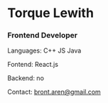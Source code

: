 <h1>Torque Lewith</h1>
<h3>Frontend Developer</h3>

Languages: C++  JS  Java

Fontend: React.js

Backend: no

Contact: bront.aren@gmail.com
